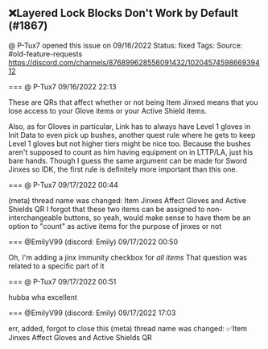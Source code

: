 ## ❌Layered Lock Blocks Don't Work by Default (#1867)
@ P-Tux7 opened this issue on 09/16/2022
Status: fixed
Tags: 
Source: #old-feature-requests https://discord.com/channels/876899628556091432/1020457459866939412


=== @ P-Tux7 09/16/2022 22:13

These are QRs that affect whether or not being Item Jinxed means that you lose access to your Glove items or your Active Shield items.

Also, as for Gloves in particular, Link has to always have Level 1 gloves in Init Data to even pick up bushes, another quest rule where he gets to keep Level 1 gloves but not higher tiers might be nice too. Because the bushes aren't supposed to count as him having equipment on in LTTP/LA, just his bare hands. Though I guess the same argument can be made for Sword Jinxes so IDK, the first rule is definitely more important than this one.

=== @ P-Tux7 09/17/2022 00:44

(meta) thread name was changed: Item Jinxes Affect Gloves and Active Shields QR
I forgot that these two items can be assigned to non-interchangeable buttons, so yeah, would make sense to have them be an option to "count" as active items for the purpose of jinxes or not

=== @EmilyV99 (discord: Emily) 09/17/2022 00:50

Oh, I'm adding a jinx immunity checkbox for *all items*
That question was related to a specific part of it

=== @ P-Tux7 09/17/2022 00:51

hubba wha
excellent

=== @EmilyV99 (discord: Emily) 09/17/2022 17:03

err, added, forgot to close this
(meta) thread name was changed: ✅Item Jinxes Affect Gloves and Active Shields QR
